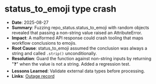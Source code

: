 # status_to_emoji type crash

- **Date**: 2025-08-27
- **Summary**: Fuzzing repo_status.status_to_emoji with random objects revealed that passing a non-string value raised an AttributeError.
- **Impact**: A malformed API response could crash tooling that maps workflow conclusions to emojis.
- **Root Cause**: status_to_emoji assumed the conclusion was always a string and called `.strip()` unconditionally.
- **Resolution**: Guard the function against non-string inputs by returning "❓" when the value is not a string. Added a regression test.
- **Lessons Learned**: Validate external data types before processing.
- **Links**: [Outage record](2025-08-27-status-emoji-type.json)
